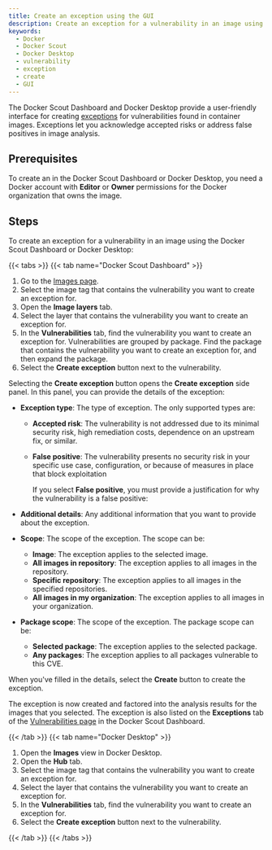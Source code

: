 ```yaml
---
title: Create an exception using the GUI
description: Create an exception for a vulnerability in an image using the Docker Scout Dashboard or Docker Desktop.
keywords:
  - Docker
  - Docker Scout
  - Docker Desktop
  - vulnerability
  - exception
  - create
  - GUI
---
```


The Docker Scout Dashboard and Docker Desktop provide a user-friendly interface
for creating [exceptions](/manuals/scout/explore/exceptions.md) for
vulnerabilities found in container images. Exceptions let you acknowledge
accepted risks or address false positives in image analysis.

## Prerequisites

To create an in the Docker Scout Dashboard or Docker Desktop, you need a Docker
account with **Editor** or **Owner** permissions for the Docker organization
that owns the image.

## Steps

To create an exception for a vulnerability in an image using the Docker Scout
Dashboard or Docker Desktop:

{{< tabs >}}
{{< tab name="Docker Scout Dashboard" >}}

1. Go to the [Images page](https://scout.docker.com/reports/images).
2. Select the image tag that contains the vulnerability you want to create an
   exception for.
3. Open the **Image layers** tab.
4. Select the layer that contains the vulnerability you want to create an
   exception for.
5. In the **Vulnerabilities** tab, find the vulnerability you want to create an
   exception for. Vulnerabilities are grouped by package. Find the package that
   contains the vulnerability you want to create an exception for, and then
   expand the package.
6. Select the **Create exception** button next to the vulnerability.

Selecting the **Create exception** button opens the **Create exception** side panel.
In this panel, you can provide the details of the exception:

- **Exception type**: The type of exception. The only supported types are:

  - **Accepted risk**: The vulnerability is not addressed due to its minimal
    security risk, high remediation costs, dependence on an upstream fix, or
    similar.
  - **False positive**: The vulnerability presents no security risk in your
    specific use case, configuration, or because of measures in place that
    block exploitation

    If you select **False positive**, you must provide a justification for why
    the vulnerability is a false positive:

- **Additional details**: Any additional information that you want to
  provide about the exception.

- **Scope**: The scope of the exception. The scope can be:

  - **Image**: The exception applies to the selected image.
  - **All images in repository**: The exception applies to all images in the
    repository.
  - **Specific repository**: The exception applies to all images in the
    specified repositories.
  - **All images in my organization**: The exception applies to all images in
    your organization.

- **Package scope**: The scope of the exception. The package scope can be:

  - **Selected package**: The exception applies to the selected package.
  - **Any packages**: The exception applies to all packages vulnerable to this
    CVE.

When you've filled in the details, select the **Create** button to create the
exception.

The exception is now created and factored into the analysis results for the
images that you selected. The exception is also listed on the **Exceptions**
tab of the [Vulnerabilities page](https://scout.docker.com/reports/vulnerabilities/exceptions)
in the Docker Scout Dashboard.

{{< /tab >}}
{{< tab name="Docker Desktop" >}}

1. Open the **Images** view in Docker Desktop.
2. Open the **Hub** tab.
3. Select the image tag that contains the vulnerability you want to create an
   exception for.
4. Select the layer that contains the vulnerability you want to create an
   exception for.
5. In the **Vulnerabilities** tab, find the vulnerability you want to create an
   exception for.
6. Select the **Create exception** button next to the vulnerability.

{{< /tab >}}
{{< /tabs >}}
